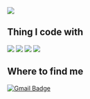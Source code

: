 <img src="https://capsule-render.vercel.app/api?type=waving&color=auto&height=200&section=header&text=WASSUP2&fontSize=70" />

## **Thing I code with**


<img src="https://img.shields.io/badge/Python-14354C?style=for-the-badge&logo=python&logoColor=white" /> <img src="https://img.shields.io/badge/MySQL-00000F?style=for-the-badge&logo=mysql&logoColor=white" /> <img src="https://img.shields.io/badge/Made%20with-Jupyter-orange?style=for-the-badge&logo=Jupyter"/> <img src="https://img.shields.io/badge/Notion-000000?style=for-the-badge&logo=notion&logoColor=white" />

## **Where to find me**


[![Gmail Badge](https://img.shields.io/badge/Gmail-D14836?style=for-the-badge&logo=gmail&logoColor=white)](mailto:rpdlszjs4@gmail.com)







